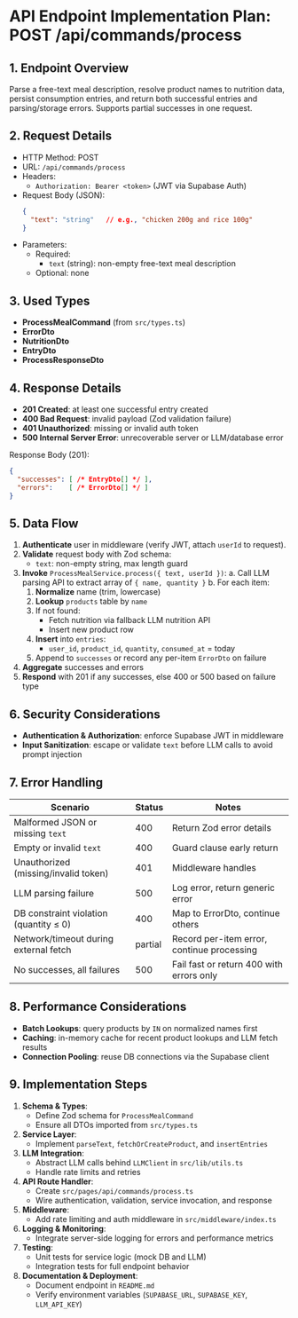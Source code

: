 # API Endpoint Implementation Plan: POST /api/commands/process

## 1. Endpoint Overview
Parse a free-text meal description, resolve product names to nutrition data, persist consumption entries, and return both successful entries and parsing/storage errors. Supports partial successes in one request.

## 2. Request Details
- HTTP Method: POST
- URL: `/api/commands/process`
- Headers:
  - `Authorization: Bearer <token>` (JWT via Supabase Auth)
- Request Body (JSON):
  ```json
  {
    "text": "string"   // e.g., "chicken 200g and rice 100g"
  }
  ```
- Parameters:
  - Required:
    - `text` (string): non-empty free-text meal description
  - Optional: none

## 3. Used Types
- **ProcessMealCommand** (from `src/types.ts`)
- **ErrorDto**
- **NutritionDto**
- **EntryDto**
- **ProcessResponseDto**

## 4. Response Details
- **201 Created**: at least one successful entry created
- **400 Bad Request**: invalid payload (Zod validation failure)
- **401 Unauthorized**: missing or invalid auth token
- **500 Internal Server Error**: unrecoverable server or LLM/database error

Response Body (201):
```json
{
  "successes": [ /* EntryDto[] */ ],
  "errors":    [ /* ErrorDto[] */ ]
}
```

## 5. Data Flow
1. **Authenticate** user in middleware (verify JWT, attach `userId` to request).
2. **Validate** request body with Zod schema:
   - `text`: non-empty string, max length guard
3. **Invoke** `ProcessMealService.process({ text, userId })`:
   a. Call LLM parsing API to extract array of `{ name, quantity }`
   b. For each item:
      1. **Normalize** name (trim, lowercase)
      2. **Lookup** `products` table by `name`
      3. If not found:
         - Fetch nutrition via fallback LLM nutrition API
         - Insert new product row
      4. **Insert** into `entries`:
         - `user_id`, `product_id`, `quantity`, `consumed_at` = today
      5. Append to `successes` or record any per-item `ErrorDto` on failure
4. **Aggregate** successes and errors
5. **Respond** with 201 if any successes, else 400 or 500 based on failure type

## 6. Security Considerations
- **Authentication & Authorization**: enforce Supabase JWT in middleware
- **Input Sanitization**: escape or validate `text` before LLM calls to avoid prompt injection

## 7. Error Handling
| Scenario                               | Status | Notes                                     |
|----------------------------------------|--------|-------------------------------------------|
| Malformed JSON or missing `text`      | 400    | Return Zod error details                  |
| Empty or invalid `text`               | 400    | Guard clause early return                 |
| Unauthorized (missing/invalid token)   | 401    | Middleware handles                         |
| LLM parsing failure                    | 500    | Log error, return generic error           |
| DB constraint violation (quantity ≤ 0) | 400    | Map to ErrorDto, continue others          |
| Network/timeout during external fetch  | partial| Record per-item error, continue processing|
| No successes, all failures             | 500    | Fail fast or return 400 with errors only  |

## 8. Performance Considerations
- **Batch Lookups**: query products by `IN` on normalized names first
- **Caching**: in-memory cache for recent product lookups and LLM fetch results
- **Connection Pooling**: reuse DB connections via the Supabase client

## 9. Implementation Steps
1. **Schema & Types**:
   - Define Zod schema for `ProcessMealCommand`
   - Ensure all DTOs imported from `src/types.ts`
2. **Service Layer**:
   - Implement `parseText`, `fetchOrCreateProduct`, and `insertEntries`
3. **LLM Integration**:
   - Abstract LLM calls behind `LLMClient` in `src/lib/utils.ts`
   - Handle rate limits and retries
4. **API Route Handler**:
   - Create `src/pages/api/commands/process.ts`
   - Wire authentication, validation, service invocation, and response
5. **Middleware**:
   - Add rate limiting and auth middleware in `src/middleware/index.ts`
6. **Logging & Monitoring**:
   - Integrate server-side logging for errors and performance metrics
7. **Testing**:
   - Unit tests for service logic (mock DB and LLM)
   - Integration tests for full endpoint behavior
8. **Documentation & Deployment**:
   - Document endpoint in `README.md`
   - Verify environment variables (`SUPABASE_URL`, `SUPABASE_KEY`, `LLM_API_KEY`)
